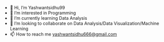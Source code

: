 - 👋 Hi, I’m Yashwantsidhu99
- 👀 I’m interested in Programming
- 🌱 I’m currently learning Data Analysis
- 💞️ I’m looking to collaborate on Data Analysis/Data Visualization/Machine Learning
- 📫 How to reach me yashwantsidhu666@gmail.com

<!---
Yashwantsidhu99/Yashwantsidhu99 is a ✨ special ✨ repository because its `README.md` (this file) appears on your GitHub profile.
You can click the Preview link to take a look at your changes.
--->
